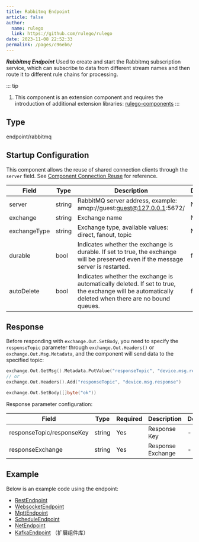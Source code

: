 ```yaml
---
title: Rabbitmq Endpoint
article: false
author: 
  name: rulego
  link: https://github.com/rulego/rulego
date: 2023-11-08 22:52:33
permalink: /pages/c96eb6/
---
```


***Rabbitmq Endpoint*** <Badge text="v0.24.0+"/> Used to create and start the Rabbitmq subscription service, which can subscribe to data from different stream names and then route it to different rule chains for processing.

::: tip
1. This component is an extension component and requires the introduction of additional extension libraries: [rulego-components](https://github.com/rulego/rulego-components)
:::

## Type

endpoint/rabbitmq

## Startup Configuration
This component allows the reuse of shared connection clients through the `server` field. See [Component Connection Reuse](/en/pages/baa05d/) for reference.

| Field        | Type   | Description                                                                                                                                         | Default |
|--------------|--------|-----------------------------------------------------------------------------------------------------------------------------------------------------|---------|
| server       | string | RabbitMQ server address, example: amqp://guest:guest@127.0.0.1:5672/                                                                                | None    |
| exchange     | string | Exchange name                                                                                                                                       | None    |
| exchangeType | string | Exchange type, available values: direct, fanout, topic                                                                                              | None    |
| durable      | bool   | Indicates whether the exchange is durable. If set to true, the exchange will be preserved even if the message server is restarted.                  | false   |
| autoDelete   | bool   | Indicates whether the exchange is automatically deleted. If set to true, the exchange will be automatically deleted when there are no bound queues. | false   |

## Response

Before responding with `exchange.Out.SetBody`, you need to specify the `responseTopic` parameter through `exchange.Out.Headers()` or `exchange.Out.Msg.Metadata`, and the component will send data to the specified topic:

```go
exchange.Out.GetMsg().Metadata.PutValue("responseTopic", "device.msg.response")
// or
exchange.Out.Headers().Add("responseTopic", "device.msg.response")

exchange.Out.SetBody([]byte("ok"))
```

Response parameter configuration:

| Field                     | Type   | Required | Description       | Default |
|---------------------------|--------|----------|-------------------|---------|
| responseTopic/responseKey | string | Yes      | Response Key      | -       |
| responseExchange          | string | Yes      | Response Exchange | -       |


## Example

Below is an example code using the endpoint:
- [RestEndpoint](https://github.com/rulego/rulego/tree/main/examples/http_endpoint/http_endpoint.go)
- [WebsocketEndpoint](https://github.com/rulego/rulego/tree/main/endpoint/websocket/websocket_test.go)
- [MqttEndpoint](https://github.com/rulego/rulego/tree/main/endpoint/mqtt/mqtt_test.go)
- [ScheduleEndpoint](https://github.com/rulego/rulego/tree/main/endpoint/schedule/schedule_test.go)
- [NetEndpoint](https://github.com/rulego/rulego-components/blob/main/endpoint/net/net_test.go)
- [KafkaEndpoint](https://github.com/rulego/rulego-components/blob/main/endpoint/kafka/kafka_test.go) （扩展组件库）